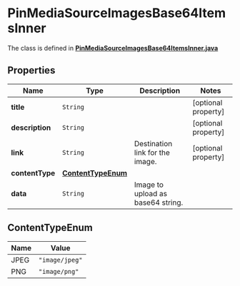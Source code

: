 

# PinMediaSourceImagesBase64ItemsInner

The class is defined in **[PinMediaSourceImagesBase64ItemsInner.java](../../src/main/java/org/openapitools/model/PinMediaSourceImagesBase64ItemsInner.java)**

## Properties

Name | Type | Description | Notes
------------ | ------------- | ------------- | -------------
**title** | `String` |  |  [optional property]
**description** | `String` |  |  [optional property]
**link** | `String` | Destination link for the image. |  [optional property]
**contentType** | [**ContentTypeEnum**](#ContentTypeEnum) |  | 
**data** | `String` | Image to upload as base64 string. | 




## ContentTypeEnum

Name | Value
---- | -----
JPEG | `"image/jpeg"`
PNG | `"image/png"`



